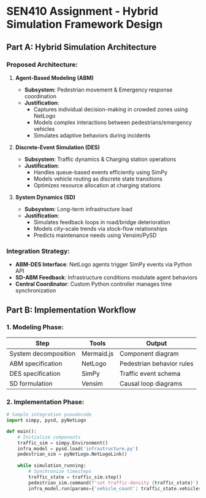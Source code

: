 # SEN410 Assignment - Hybrid Simulation Framework Design

## Part A: Hybrid Simulation Architecture

### Proposed Architecture:
1. **Agent-Based Modeling (ABM)**  
   - **Subsystem**: Pedestrian movement & Emergency response coordination  
   - **Justification**:  
     - Captures individual decision-making in crowded zones using NetLogo
     - Models complex interactions between pedestrians/emergency vehicles
     - Simulates adaptive behaviors during incidents

2. **Discrete-Event Simulation (DES)**  
   - **Subsystem**: Traffic dynamics & Charging station operations  
   - **Justification**:  
     - Handles queue-based events efficiently using SimPy
     - Models vehicle routing as discrete state transitions
     - Optimizes resource allocation at charging stations

3. **System Dynamics (SD)**  
   - **Subsystem**: Long-term infrastructure load  
   - **Justification**:  
     - Simulates feedback loops in road/bridge deterioration
     - Models city-scale trends via stock-flow relationships
     - Predicts maintenance needs using Vensim/PySD

### Integration Strategy:
- **ABM-DES Interface**: NetLogo agents trigger SimPy events via Python API
- **SD-ABM Feedback**: Infrastructure conditions modulate agent behaviors
- **Central Coordinator**: Custom Python controller manages time synchronization

## Part B: Implementation Workflow

### 1. Modeling Phase:
| Step | Tools | Output |
|------|-------|--------|
| System decomposition | Mermaid.js | Component diagram |
| ABM specification | NetLogo | Pedestrian behavior rules |
| DES specification | SimPy | Traffic event schema |
| SD formulation | Vensim | Causal loop diagrams |

### 2. Implementation Phase:
```python
# Sample integration pseudocode
import simpy, pysd, pyNetLogo

def main():
    # Initialize components
    traffic_sim = simpy.Environment() 
    infra_model = pysd.load('infrastructure.py')
    pedestrian_sim = pyNetLogo.NetLogoLink()
    
    while simulation_running:
        # Synchronize timesteps
        traffic_state = traffic_sim.step()
        pedestrian_sim.command(f'set traffic-density {traffic_state}')
        infra_model.run(params={'vehicle_count': traffic_state.vehicles})
